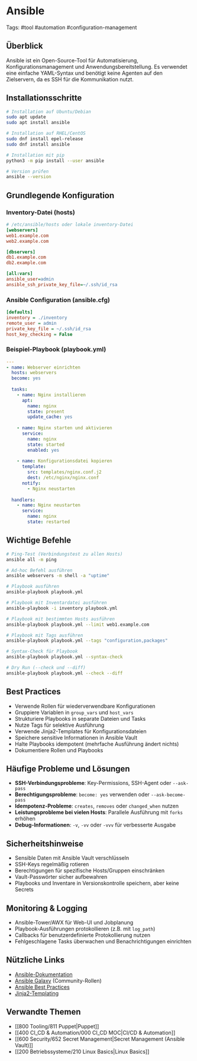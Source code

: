 # Ansible

Tags: #tool #automation #configuration-management

## Überblick
Ansible ist ein Open-Source-Tool für Automatisierung, Konfigurationsmanagement und Anwendungsbereitstellung. Es verwendet eine einfache YAML-Syntax und benötigt keine Agenten auf den Zielservern, da es SSH für die Kommunikation nutzt.

## Installationsschritte
```bash
# Installation auf Ubuntu/Debian
sudo apt update
sudo apt install ansible

# Installation auf RHEL/CentOS
sudo dnf install epel-release
sudo dnf install ansible

# Installation mit pip
python3 -m pip install --user ansible

# Version prüfen
ansible --version
```

## Grundlegende Konfiguration
### Inventory-Datei (hosts)
```ini
# /etc/ansible/hosts oder lokale inventory-Datei
[webservers]
web1.example.com
web2.example.com

[dbservers]
db1.example.com
db2.example.com

[all:vars]
ansible_user=admin
ansible_ssh_private_key_file=~/.ssh/id_rsa
```

### Ansible Configuration (ansible.cfg)
```ini
[defaults]
inventory = ./inventory
remote_user = admin
private_key_file = ~/.ssh/id_rsa
host_key_checking = False
```

### Beispiel-Playbook (playbook.yml)
```yaml
---
- name: Webserver einrichten
  hosts: webservers
  become: yes
  
  tasks:
    - name: Nginx installieren
      apt:
        name: nginx
        state: present
        update_cache: yes
      
    - name: Nginx starten und aktivieren
      service:
        name: nginx
        state: started
        enabled: yes
        
    - name: Konfigurationsdatei kopieren
      template:
        src: templates/nginx.conf.j2
        dest: /etc/nginx/nginx.conf
      notify:
        - Nginx neustarten
        
  handlers:
    - name: Nginx neustarten
      service:
        name: nginx
        state: restarted
```

## Wichtige Befehle
```bash
# Ping-Test (Verbindungstest zu allen Hosts)
ansible all -m ping

# Ad-hoc Befehl ausführen
ansible webservers -m shell -a "uptime"

# Playbook ausführen
ansible-playbook playbook.yml

# Playbook mit Inventardatei ausführen
ansible-playbook -i inventory playbook.yml

# Playbook mit bestimmten Hosts ausführen
ansible-playbook playbook.yml --limit web1.example.com

# Playbook mit Tags ausführen
ansible-playbook playbook.yml --tags "configuration,packages"

# Syntax-Check für Playbook
ansible-playbook playbook.yml --syntax-check

# Dry Run (--check und --diff)
ansible-playbook playbook.yml --check --diff
```

## Best Practices
- Verwende Rollen für wiederverwendbare Konfigurationen
- Gruppiere Variablen in `group_vars` und `host_vars`
- Strukturiere Playbooks in separate Dateien und Tasks
- Nutze Tags für selektive Ausführung
- Verwende Jinja2-Templates für Konfigurationsdateien
- Speichere sensitive Informationen in Ansible Vault
- Halte Playbooks idempotent (mehrfache Ausführung ändert nichts)
- Dokumentiere Rollen und Playbooks

## Häufige Probleme und Lösungen
- **SSH-Verbindungsprobleme**: Key-Permissions, SSH-Agent oder `--ask-pass`
- **Berechtigungsprobleme**: `become: yes` verwenden oder `--ask-become-pass`
- **Idempotenz-Probleme**: `creates`, `removes` oder `changed_when` nutzen
- **Leistungsprobleme bei vielen Hosts**: Parallele Ausführung mit `forks` erhöhen
- **Debug-Informationen**: `-v`, `-vv` oder `-vvv` für verbesserte Ausgabe

## Sicherheitshinweise
- Sensible Daten mit Ansible Vault verschlüsseln
- SSH-Keys regelmäßig rotieren
- Berechtigungen für spezifische Hosts/Gruppen einschränken
- Vault-Passwörter sicher aufbewahren
- Playbooks und Inventare in Versionskontrolle speichern, aber keine Secrets

## Monitoring & Logging
- Ansible-Tower/AWX für Web-UI und Jobplanung
- Playbook-Ausführungen protokollieren (z.B. mit `log_path`)
- Callbacks für benutzerdefinierte Protokollierung nutzen
- Fehlgeschlagene Tasks überwachen und Benachrichtigungen einrichten

## Nützliche Links
- [Ansible-Dokumentation](https://docs.ansible.com/)
- [Ansible Galaxy](https://galaxy.ansible.com/) (Community-Rollen)
- [Ansible Best Practices](https://docs.ansible.com/ansible/latest/user_guide/playbooks_best_practices.html)
- [Jinja2-Templating](https://jinja.palletsprojects.com/en/3.0.x/templates/)

## Verwandte Themen
- [[800 Tooling/811 Puppet|Puppet]]
- [[400 CI_CD & Automation/000 CI_CD MOC|CI/CD & Automation]]
- [[600 Security/652 Secret Management|Secret Management (Ansible Vault)]]
- [[200 Betriebssysteme/210 Linux Basics|Linux Basics]] 